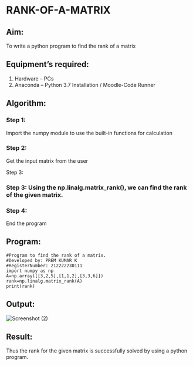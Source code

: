 # RANK-OF-A-MATRIX

## Aim:

To write a python program to find the rank of a matrix

## Equipment’s required:

1. 	Hardware – PCs
2. 	Anaconda – Python 3.7 Installation / Moodle-Code Runner

## Algorithm:

### Step 1: 

Import the numpy module to use the built-in functions for calculation

### Step 2: 

Get the input matrix from the user

Step 3:

### Step 3: Using the np.linalg.matrix_rank(), we can find the rank of the given matrix.

### Step 4:

End the program

## Program:
```
#Program to find the rank of a matrix.
#Developed by: PREM KUMAR K
#RegisterNumber: 212222230111
import numpy as np
A=np.array([[3,2,5],[1,1,2],[3,3,6]])
rank=np.linalg.matrix_rank(A)
print(rank)
```
## Output:

![Screenshot (2)](https://user-images.githubusercontent.com/119476243/229770251-69ba1bbf-34d4-4203-916c-be87a0ac84b1.png)

## Result:
Thus the rank for the given matrix is successfully solved by  using a python program.

